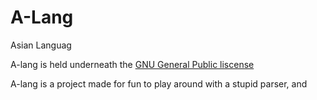 # A-Lang
Asian Languag

A-lang is held underneath the [GNU General Public liscense](./LICENSE)

A-lang is a project made for fun to play around with a stupid parser, and 